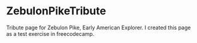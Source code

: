 # ZebulonPikeTribute
Tribute page for Zebulon Pike, Early American Explorer. I created this page as a test exercise in freecodecamp.
